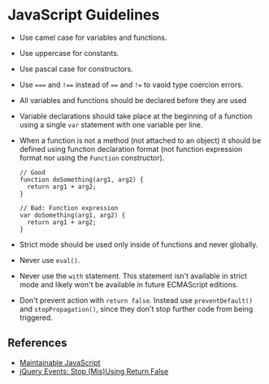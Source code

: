 JavaScript Guidelines
=====================

* Use camel case for variables and functions.

* Use uppercase for constants.

* Use pascal case for constructors.

* Use `===` and `!==` instead of `==` and `!=` to vaoid type coercion errors.

* All variables and functions should be declared before they are used

* Variable declarations should take place at the beginning of a function using 
  a single `var` statement with one variable per line.

* When a function is not a method (not attached to an object) it should be 
  defined using function declaration format (not function expression format 
  nor using the `Function` constructor).

  ```
  // Good
  function doSomething(arg1, arg2) {
    return arg1 + arg2;
  }

  // Bad: Function expression
  var doSomething(arg1, arg2) {
    return arg1 + arg2;
  }
  ```

* Strict mode should be used only inside of functions and never globally.

* Never use `eval()`.

* Never use the `with` statement. This statement isn't available in strict mode 
  and likely won't be available in future ECMAScript editions.

* Don't prevent action with `return false`. Instead use `preventDefault()` and 
  `stopPropagation()`, since they don't stop further code from being triggered.


References
----------

* [Maintainable JavaScript][r1]
* [jQuery Events: Stop (Mis)Using Return False][r2]

[r1]: http://www.amazon.com/Maintainable-JavaScript-Nicholas-C-Zakas/dp/1449327680?tag=nczonline-20
[r2]: http://fuelyourcoding.com/jquery-events-stop-misusing-return-false/
